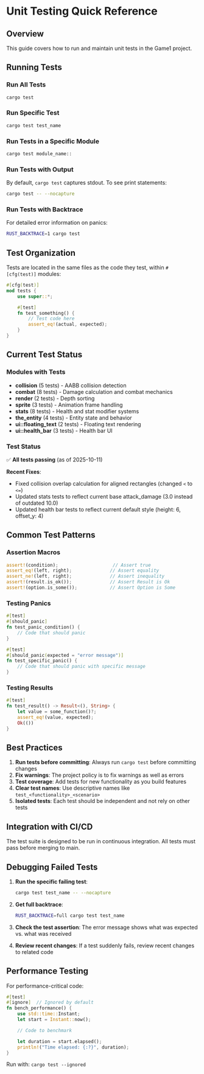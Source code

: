 # Unit Testing Quick Reference

## Overview
This guide covers how to run and maintain unit tests in the Game1 project.

## Running Tests

### Run All Tests
```bash
cargo test
```

### Run Specific Test
```bash
cargo test test_name
```

### Run Tests in a Specific Module
```bash
cargo test module_name::
```

### Run Tests with Output
By default, `cargo test` captures stdout. To see print statements:
```bash
cargo test -- --nocapture
```

### Run Tests with Backtrace
For detailed error information on panics:
```bash
RUST_BACKTRACE=1 cargo test
```

## Test Organization

Tests are located in the same files as the code they test, within `#[cfg(test)]` modules:

```rust
#[cfg(test)]
mod tests {
    use super::*;

    #[test]
    fn test_something() {
        // Test code here
        assert_eq!(actual, expected);
    }
}
```

## Current Test Status

### Modules with Tests
- **collision** (5 tests) - AABB collision detection
- **combat** (8 tests) - Damage calculation and combat mechanics
- **render** (2 tests) - Depth sorting
- **sprite** (3 tests) - Animation frame handling
- **stats** (8 tests) - Health and stat modifier systems
- **the_entity** (4 tests) - Entity state and behavior
- **ui::floating_text** (2 tests) - Floating text rendering
- **ui::health_bar** (3 tests) - Health bar UI

### Test Status

✅ **All tests passing** (as of 2025-10-11)

**Recent Fixes**:
- Fixed collision overlap calculation for aligned rectangles (changed `<` to `<=`)
- Updated stats tests to reflect current base attack_damage (3.0 instead of outdated 10.0)
- Updated health bar tests to reflect current default style (height: 6, offset_y: 4)

## Common Test Patterns

### Assertion Macros
```rust
assert!(condition);                    // Assert true
assert_eq!(left, right);              // Assert equality
assert_ne!(left, right);              // Assert inequality
assert!(result.is_ok());              // Assert Result is Ok
assert!(option.is_some());            // Assert Option is Some
```

### Testing Panics
```rust
#[test]
#[should_panic]
fn test_panic_condition() {
    // Code that should panic
}

#[test]
#[should_panic(expected = "error message")]
fn test_specific_panic() {
    // Code that should panic with specific message
}
```

### Testing Results
```rust
#[test]
fn test_result() -> Result<(), String> {
    let value = some_function()?;
    assert_eq!(value, expected);
    Ok(())
}
```

## Best Practices

1. **Run tests before committing**: Always run `cargo test` before committing changes
2. **Fix warnings**: The project policy is to fix warnings as well as errors
3. **Test coverage**: Add tests for new functionality as you build features
4. **Clear test names**: Use descriptive names like `test_<functionality>_<scenario>`
5. **Isolated tests**: Each test should be independent and not rely on other tests

## Integration with CI/CD

The test suite is designed to be run in continuous integration. All tests must pass before merging to main.

## Debugging Failed Tests

1. **Run the specific failing test**:
   ```bash
   cargo test test_name -- --nocapture
   ```

2. **Get full backtrace**:
   ```bash
   RUST_BACKTRACE=full cargo test test_name
   ```

3. **Check the test assertion**: The error message shows what was expected vs. what was received

4. **Review recent changes**: If a test suddenly fails, review recent changes to related code

## Performance Testing

For performance-critical code:
```rust
#[test]
#[ignore]  // Ignored by default
fn bench_performance() {
    use std::time::Instant;
    let start = Instant::now();

    // Code to benchmark

    let duration = start.elapsed();
    println!("Time elapsed: {:?}", duration);
}
```

Run with: `cargo test --ignored`
